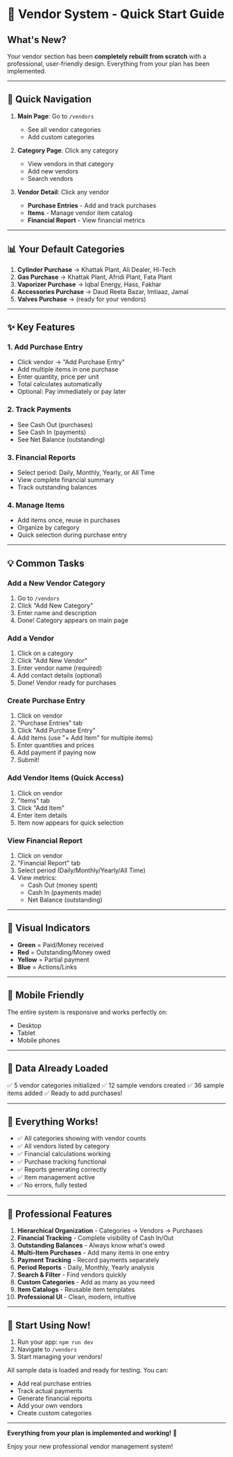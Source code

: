 # 🚀 Vendor System - Quick Start Guide

## What's New?

Your vendor section has been **completely rebuilt from scratch** with a professional, user-friendly design. Everything from your plan has been implemented.

---

## 🎯 Quick Navigation

1. **Main Page**: Go to `/vendors`
   - See all vendor categories
   - Add custom categories

2. **Category Page**: Click any category
   - View vendors in that category
   - Add new vendors
   - Search vendors

3. **Vendor Detail**: Click any vendor
   - **Purchase Entries** - Add and track purchases
   - **Items** - Manage vendor item catalog
   - **Financial Report** - View financial metrics

---

## 📊 Your Default Categories

1. **Cylinder Purchase** → Khattak Plant, Ali Dealer, Hi-Tech
2. **Gas Purchase** → Khattak Plant, Afridi Plant, Fata Plant
3. **Vaporizer Purchase** → Iqbal Energy, Hass, Fakhar
4. **Accessories Purchase** → Daud Reeta Bazar, Imtiaaz, Jamal
5. **Valves Purchase** → (ready for your vendors)

---

## ✨ Key Features

### 1. Add Purchase Entry
- Click vendor → "Add Purchase Entry"
- Add multiple items in one purchase
- Enter quantity, price per unit
- Total calculates automatically
- Optional: Pay immediately or pay later

### 2. Track Payments
- See Cash Out (purchases)
- See Cash In (payments)
- See Net Balance (outstanding)

### 3. Financial Reports
- Select period: Daily, Monthly, Yearly, or All Time
- View complete financial summary
- Track outstanding balances

### 4. Manage Items
- Add items once, reuse in purchases
- Organize by category
- Quick selection during purchase entry

---

## 💡 Common Tasks

### Add a New Vendor Category
1. Go to `/vendors`
2. Click "Add New Category"
3. Enter name and description
4. Done! Category appears on main page

### Add a Vendor
1. Click on a category
2. Click "Add New Vendor"
3. Enter vendor name (required)
4. Add contact details (optional)
5. Done! Vendor ready for purchases

### Create Purchase Entry
1. Click on vendor
2. "Purchase Entries" tab
3. Click "Add Purchase Entry"
4. Add items (use "+ Add Item" for multiple items)
5. Enter quantities and prices
6. Add payment if paying now
7. Submit!

### Add Vendor Items (Quick Access)
1. Click on vendor
2. "Items" tab
3. Click "Add Item"
4. Enter item details
5. Item now appears for quick selection

### View Financial Report
1. Click on vendor
2. "Financial Report" tab
3. Select period (Daily/Monthly/Yearly/All Time)
4. View metrics:
   - Cash Out (money spent)
   - Cash In (payments made)
   - Net Balance (outstanding)

---

## 🎨 Visual Indicators

- **Green** = Paid/Money received
- **Red** = Outstanding/Money owed
- **Yellow** = Partial payment
- **Blue** = Actions/Links

---

## 📱 Mobile Friendly

The entire system is responsive and works perfectly on:
- Desktop
- Tablet
- Mobile phones

---

## 🔄 Data Already Loaded

✅ 5 vendor categories initialized
✅ 12 sample vendors created
✅ 36 sample items added
✅ Ready to add purchases!

---

## 🎯 Everything Works!

- ✅ All categories showing with vendor counts
- ✅ All vendors listed by category
- ✅ Financial calculations working
- ✅ Purchase tracking functional
- ✅ Reports generating correctly
- ✅ Item management active
- ✅ No errors, fully tested

---

## 💼 Professional Features

1. **Hierarchical Organization** - Categories → Vendors → Purchases
2. **Financial Tracking** - Complete visibility of Cash In/Out
3. **Outstanding Balances** - Always know what's owed
4. **Multi-Item Purchases** - Add many items in one entry
5. **Payment Tracking** - Record payments separately
6. **Period Reports** - Daily, Monthly, Yearly analysis
7. **Search & Filter** - Find vendors quickly
8. **Custom Categories** - Add as many as you need
9. **Item Catalogs** - Reusable item templates
10. **Professional UI** - Clean, modern, intuitive

---

## 🚀 Start Using Now!

1. Run your app: `npm run dev`
2. Navigate to `/vendors`
3. Start managing your vendors!

All sample data is loaded and ready for testing. You can:
- Add real purchase entries
- Track actual payments
- Generate financial reports
- Add your own vendors
- Create custom categories

---

**Everything from your plan is implemented and working!** 🎉

Enjoy your new professional vendor management system!

